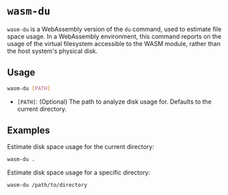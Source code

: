 # `wasm-du`

`wasm-du` is a WebAssembly version of the `du` command, used to estimate file space usage. In a WebAssembly environment, this command reports on the usage of the virtual filesystem accessible to the WASM module, rather than the host system's physical disk.

## Usage

```bash
wasm-du [PATH]
```

- `[PATH]`: (Optional) The path to analyze disk usage for. Defaults to the current directory.

## Examples

Estimate disk space usage for the current directory:

```bash
wasm-du .
```

Estimate disk space usage for a specific directory:

```bash
wasm-du /path/to/directory
```
